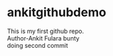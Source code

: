 # ankitgithubdemo
This is my first github repo.
<br>
Author-Ankit Fulara bunty
<br>
doing second commit
